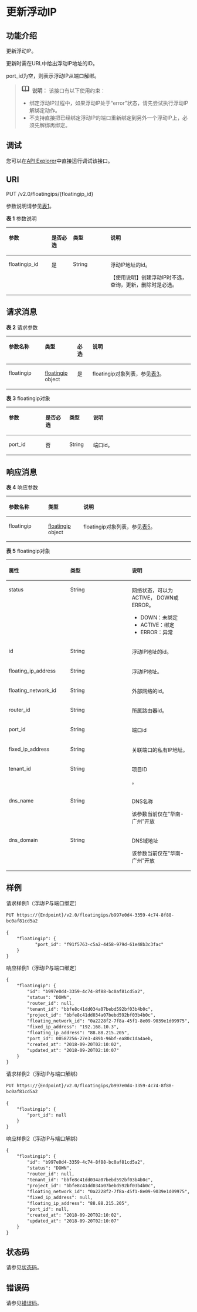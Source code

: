 # 更新浮动IP<a name="eip_openstackapi_0009"></a>

## 功能介绍<a name="zh-cn_topic_0201534103_section6285365021641"></a>

更新浮动IP。

更新时需在URL中给出浮动IP地址的ID。

port\_id为空，则表示浮动IP从端口解绑。

>![](public_sys-resources/icon-note.gif) **说明：** 
>该接口有以下使用约束：
>-   绑定浮动IP过程中，如果浮动IP处于“error”状态，请先尝试执行浮动IP解绑定动作。
>-   不支持直接把已经绑定浮动IP的端口重新绑定到另外一个浮动IP上，必须先解绑再绑定。

## 调试<a name="zh-cn_topic_0201534103_section1062181918110"></a>

您可以在[API Explorer](https://apiexplorer.developer.huaweicloud.com/apiexplorer/doc?product=EIP&version=v2&api=NeutronUpdateFloatingIp)中直接运行调试该接口。

## URI<a name="zh-cn_topic_0201534103_section5206576221641"></a>

PUT /v2.0/floatingips/\{floatingip\_id\}

参数说明请参见[表1](#zh-cn_topic_0201534103_table5388109319164)。

**表 1**  参数说明

<a name="zh-cn_topic_0201534103_table5388109319164"></a>
<table><thead align="left"><tr id="zh-cn_topic_0201534103_row6462628919164"><th class="cellrowborder" valign="top" width="23.169999999999998%" id="mcps1.2.5.1.1"><p id="zh-cn_topic_0201534103_p23806019164"><a name="zh-cn_topic_0201534103_p23806019164"></a><a name="zh-cn_topic_0201534103_p23806019164"></a>参数</p>
</th>
<th class="cellrowborder" valign="top" width="11.66%" id="mcps1.2.5.1.2"><p id="zh-cn_topic_0201534103_p868823916540"><a name="zh-cn_topic_0201534103_p868823916540"></a><a name="zh-cn_topic_0201534103_p868823916540"></a>是否必选</p>
</th>
<th class="cellrowborder" valign="top" width="20.28%" id="mcps1.2.5.1.3"><p id="zh-cn_topic_0201534103_p1928287519164"><a name="zh-cn_topic_0201534103_p1928287519164"></a><a name="zh-cn_topic_0201534103_p1928287519164"></a>类型</p>
</th>
<th class="cellrowborder" valign="top" width="44.89%" id="mcps1.2.5.1.4"><p id="zh-cn_topic_0201534103_p4943306019164"><a name="zh-cn_topic_0201534103_p4943306019164"></a><a name="zh-cn_topic_0201534103_p4943306019164"></a>说明</p>
</th>
</tr>
</thead>
<tbody><tr id="zh-cn_topic_0201534103_row316619519164"><td class="cellrowborder" valign="top" width="23.169999999999998%" headers="mcps1.2.5.1.1 "><p id="zh-cn_topic_0201534103_p115515499553"><a name="zh-cn_topic_0201534103_p115515499553"></a><a name="zh-cn_topic_0201534103_p115515499553"></a>floatingip_id</p>
</td>
<td class="cellrowborder" valign="top" width="11.66%" headers="mcps1.2.5.1.2 "><p id="zh-cn_topic_0201534103_p0689103915411"><a name="zh-cn_topic_0201534103_p0689103915411"></a><a name="zh-cn_topic_0201534103_p0689103915411"></a>是</p>
</td>
<td class="cellrowborder" valign="top" width="20.28%" headers="mcps1.2.5.1.3 "><p id="zh-cn_topic_0201534103_p3677022419164"><a name="zh-cn_topic_0201534103_p3677022419164"></a><a name="zh-cn_topic_0201534103_p3677022419164"></a>String</p>
</td>
<td class="cellrowborder" valign="top" width="44.89%" headers="mcps1.2.5.1.4 "><p id="zh-cn_topic_0201534103_p2690811319164"><a name="zh-cn_topic_0201534103_p2690811319164"></a><a name="zh-cn_topic_0201534103_p2690811319164"></a>浮动IP地址的id。</p>
<p id="zh-cn_topic_0201534103_p6641157838"><a name="zh-cn_topic_0201534103_p6641157838"></a><a name="zh-cn_topic_0201534103_p6641157838"></a>【使用说明】创建浮动IP时不选，查询，更新，删除时是必选。</p>
</td>
</tr>
</tbody>
</table>

## 请求消息<a name="zh-cn_topic_0201534103_section2938074421641"></a>

**表 2**  请求参数

<a name="zh-cn_topic_0201534103_table3103003021641"></a>
<table><thead align="left"><tr id="zh-cn_topic_0201534103_row5907300221641"><th class="cellrowborder" valign="top" width="19.59%" id="mcps1.2.5.1.1"><p id="zh-cn_topic_0201534103_p2018384621641"><a name="zh-cn_topic_0201534103_p2018384621641"></a><a name="zh-cn_topic_0201534103_p2018384621641"></a>参数名称</p>
</th>
<th class="cellrowborder" valign="top" width="17.53%" id="mcps1.2.5.1.2"><p id="zh-cn_topic_0201534103_p2427879021641"><a name="zh-cn_topic_0201534103_p2427879021641"></a><a name="zh-cn_topic_0201534103_p2427879021641"></a>类型</p>
</th>
<th class="cellrowborder" valign="top" width="8.25%" id="mcps1.2.5.1.3"><p id="zh-cn_topic_0201534103_p2042494621641"><a name="zh-cn_topic_0201534103_p2042494621641"></a><a name="zh-cn_topic_0201534103_p2042494621641"></a>必选</p>
</th>
<th class="cellrowborder" valign="top" width="54.63%" id="mcps1.2.5.1.4"><p id="zh-cn_topic_0201534103_p4380795521641"><a name="zh-cn_topic_0201534103_p4380795521641"></a><a name="zh-cn_topic_0201534103_p4380795521641"></a>说明</p>
</th>
</tr>
</thead>
<tbody><tr id="zh-cn_topic_0201534103_row5878350521641"><td class="cellrowborder" valign="top" width="19.59%" headers="mcps1.2.5.1.1 "><p id="zh-cn_topic_0201534103_p6384347521641"><a name="zh-cn_topic_0201534103_p6384347521641"></a><a name="zh-cn_topic_0201534103_p6384347521641"></a>floatingip</p>
</td>
<td class="cellrowborder" valign="top" width="17.53%" headers="mcps1.2.5.1.2 "><p id="zh-cn_topic_0201534103_p393901021641"><a name="zh-cn_topic_0201534103_p393901021641"></a><a name="zh-cn_topic_0201534103_p393901021641"></a><a href="#zh-cn_topic_0201534103_table547993685510">floatingip</a> object</p>
</td>
<td class="cellrowborder" valign="top" width="8.25%" headers="mcps1.2.5.1.3 "><p id="zh-cn_topic_0201534103_p5062438921641"><a name="zh-cn_topic_0201534103_p5062438921641"></a><a name="zh-cn_topic_0201534103_p5062438921641"></a>是</p>
</td>
<td class="cellrowborder" valign="top" width="54.63%" headers="mcps1.2.5.1.4 "><p id="zh-cn_topic_0201534103_p557124874610"><a name="zh-cn_topic_0201534103_p557124874610"></a><a name="zh-cn_topic_0201534103_p557124874610"></a>floatingip对象列表，参见<a href="#zh-cn_topic_0201534103_table547993685510">表3</a>。</p>
</td>
</tr>
</tbody>
</table>

**表 3**  floatingip对象

<a name="zh-cn_topic_0201534103_table547993685510"></a>
<table><thead align="left"><tr id="zh-cn_topic_0201534103_row966719362553"><th class="cellrowborder" valign="top" width="19.878012198780123%" id="mcps1.2.5.1.1"><p id="zh-cn_topic_0201534103_p0685313416"><a name="zh-cn_topic_0201534103_p0685313416"></a><a name="zh-cn_topic_0201534103_p0685313416"></a>参数</p>
</th>
<th class="cellrowborder" valign="top" width="12.938706129387059%" id="mcps1.2.5.1.2"><p id="zh-cn_topic_0201534103_p768561134110"><a name="zh-cn_topic_0201534103_p768561134110"></a><a name="zh-cn_topic_0201534103_p768561134110"></a>是否必选</p>
</th>
<th class="cellrowborder" valign="top" width="12.84871512848715%" id="mcps1.2.5.1.3"><p id="zh-cn_topic_0201534103_p368681134120"><a name="zh-cn_topic_0201534103_p368681134120"></a><a name="zh-cn_topic_0201534103_p368681134120"></a>类型</p>
</th>
<th class="cellrowborder" valign="top" width="54.334566543345666%" id="mcps1.2.5.1.4"><p id="zh-cn_topic_0201534103_p668612124119"><a name="zh-cn_topic_0201534103_p668612124119"></a><a name="zh-cn_topic_0201534103_p668612124119"></a>说明</p>
</th>
</tr>
</thead>
<tbody><tr id="zh-cn_topic_0201534103_row1667163613554"><td class="cellrowborder" valign="top" width="19.878012198780123%" headers="mcps1.2.5.1.1 "><p id="zh-cn_topic_0201534103_p1868717104113"><a name="zh-cn_topic_0201534103_p1868717104113"></a><a name="zh-cn_topic_0201534103_p1868717104113"></a>port_id</p>
</td>
<td class="cellrowborder" valign="top" width="12.938706129387059%" headers="mcps1.2.5.1.2 "><p id="zh-cn_topic_0201534103_p26871119419"><a name="zh-cn_topic_0201534103_p26871119419"></a><a name="zh-cn_topic_0201534103_p26871119419"></a>否</p>
</td>
<td class="cellrowborder" valign="top" width="12.84871512848715%" headers="mcps1.2.5.1.3 "><p id="zh-cn_topic_0201534103_p66889116414"><a name="zh-cn_topic_0201534103_p66889116414"></a><a name="zh-cn_topic_0201534103_p66889116414"></a>String</p>
</td>
<td class="cellrowborder" valign="top" width="54.334566543345666%" headers="mcps1.2.5.1.4 "><p id="zh-cn_topic_0201534103_p14688213413"><a name="zh-cn_topic_0201534103_p14688213413"></a><a name="zh-cn_topic_0201534103_p14688213413"></a>端口id。</p>
</td>
</tr>
</tbody>
</table>

## 响应消息<a name="zh-cn_topic_0201534103_section2485220121641"></a>

**表 4**  响应参数

<a name="zh-cn_topic_0201534103_table6687125821641"></a>
<table><thead align="left"><tr id="zh-cn_topic_0201534103_row2678790321641"><th class="cellrowborder" valign="top" width="21.349999999999998%" id="mcps1.2.4.1.1"><p id="zh-cn_topic_0201534103_p2233651921641"><a name="zh-cn_topic_0201534103_p2233651921641"></a><a name="zh-cn_topic_0201534103_p2233651921641"></a>参数名称</p>
</th>
<th class="cellrowborder" valign="top" width="19.11%" id="mcps1.2.4.1.2"><p id="zh-cn_topic_0201534103_p6442759121641"><a name="zh-cn_topic_0201534103_p6442759121641"></a><a name="zh-cn_topic_0201534103_p6442759121641"></a>类型</p>
</th>
<th class="cellrowborder" valign="top" width="59.540000000000006%" id="mcps1.2.4.1.3"><p id="zh-cn_topic_0201534103_p5780308921641"><a name="zh-cn_topic_0201534103_p5780308921641"></a><a name="zh-cn_topic_0201534103_p5780308921641"></a>说明</p>
</th>
</tr>
</thead>
<tbody><tr id="zh-cn_topic_0201534103_row5153866721641"><td class="cellrowborder" valign="top" width="21.349999999999998%" headers="mcps1.2.4.1.1 "><p id="zh-cn_topic_0201534103_p1388252621641"><a name="zh-cn_topic_0201534103_p1388252621641"></a><a name="zh-cn_topic_0201534103_p1388252621641"></a>floatingip</p>
</td>
<td class="cellrowborder" valign="top" width="19.11%" headers="mcps1.2.4.1.2 "><p id="zh-cn_topic_0201534103_p5074280121641"><a name="zh-cn_topic_0201534103_p5074280121641"></a><a name="zh-cn_topic_0201534103_p5074280121641"></a><a href="#zh-cn_topic_0201534103_table8139247714">floatingip</a> object</p>
</td>
<td class="cellrowborder" valign="top" width="59.540000000000006%" headers="mcps1.2.4.1.3 "><p id="zh-cn_topic_0201534103_p6355285621641"><a name="zh-cn_topic_0201534103_p6355285621641"></a><a name="zh-cn_topic_0201534103_p6355285621641"></a>floatingip对象列表，参见<a href="#zh-cn_topic_0201534103_table8139247714">表5</a>。</p>
</td>
</tr>
</tbody>
</table>

**表 5**  floatingip对象

<a name="zh-cn_topic_0201534103_table8139247714"></a>
<table><thead align="left"><tr id="zh-cn_topic_0201534103_row18132240714"><th class="cellrowborder" valign="top" width="33.33333333333333%" id="mcps1.2.4.1.1"><p id="zh-cn_topic_0201534103_p101201250870"><a name="zh-cn_topic_0201534103_p101201250870"></a><a name="zh-cn_topic_0201534103_p101201250870"></a>属性</p>
</th>
<th class="cellrowborder" valign="top" width="33.33333333333333%" id="mcps1.2.4.1.2"><p id="zh-cn_topic_0201534103_p161211850674"><a name="zh-cn_topic_0201534103_p161211850674"></a><a name="zh-cn_topic_0201534103_p161211850674"></a>类型</p>
</th>
<th class="cellrowborder" valign="top" width="33.33333333333333%" id="mcps1.2.4.1.3"><p id="zh-cn_topic_0201534103_p41217502719"><a name="zh-cn_topic_0201534103_p41217502719"></a><a name="zh-cn_topic_0201534103_p41217502719"></a>说明</p>
</th>
</tr>
</thead>
<tbody><tr id="zh-cn_topic_0201534103_row2014192410713"><td class="cellrowborder" valign="top" width="33.33333333333333%" headers="mcps1.2.4.1.1 "><p id="zh-cn_topic_0201534103_p6028218019164"><a name="zh-cn_topic_0201534103_p6028218019164"></a><a name="zh-cn_topic_0201534103_p6028218019164"></a>status</p>
</td>
<td class="cellrowborder" valign="top" width="33.33333333333333%" headers="mcps1.2.4.1.2 "><p id="zh-cn_topic_0201534103_p5101843519164"><a name="zh-cn_topic_0201534103_p5101843519164"></a><a name="zh-cn_topic_0201534103_p5101843519164"></a>String</p>
</td>
<td class="cellrowborder" valign="top" width="33.33333333333333%" headers="mcps1.2.4.1.3 "><p id="zh-cn_topic_0201534103_p6000412319164"><a name="zh-cn_topic_0201534103_p6000412319164"></a><a name="zh-cn_topic_0201534103_p6000412319164"></a>网络状态，可以为ACTIVE， DOWN或ERROR。</p>
<a name="zh-cn_topic_0201534103_ul10603143175810"></a><a name="zh-cn_topic_0201534103_ul10603143175810"></a><ul id="zh-cn_topic_0201534103_ul10603143175810"><li>DOWN：未绑定</li><li>ACTIVE：绑定</li><li>ERROR：异常</li></ul>
</td>
</tr>
<tr id="zh-cn_topic_0201534103_row4141241070"><td class="cellrowborder" valign="top" width="33.33333333333333%" headers="mcps1.2.4.1.1 "><p id="zh-cn_topic_0201534103_p5513524919164"><a name="zh-cn_topic_0201534103_p5513524919164"></a><a name="zh-cn_topic_0201534103_p5513524919164"></a>id</p>
</td>
<td class="cellrowborder" valign="top" width="33.33333333333333%" headers="mcps1.2.4.1.2 "><p id="zh-cn_topic_0201534103_p212111505713"><a name="zh-cn_topic_0201534103_p212111505713"></a><a name="zh-cn_topic_0201534103_p212111505713"></a>String</p>
</td>
<td class="cellrowborder" valign="top" width="33.33333333333333%" headers="mcps1.2.4.1.3 "><p id="zh-cn_topic_0201534103_p4121850371"><a name="zh-cn_topic_0201534103_p4121850371"></a><a name="zh-cn_topic_0201534103_p4121850371"></a>浮动IP地址的id。</p>
</td>
</tr>
<tr id="zh-cn_topic_0201534103_row614132416712"><td class="cellrowborder" valign="top" width="33.33333333333333%" headers="mcps1.2.4.1.1 "><p id="zh-cn_topic_0201534103_p1912112509713"><a name="zh-cn_topic_0201534103_p1912112509713"></a><a name="zh-cn_topic_0201534103_p1912112509713"></a>floating_ip_address</p>
</td>
<td class="cellrowborder" valign="top" width="33.33333333333333%" headers="mcps1.2.4.1.2 "><p id="zh-cn_topic_0201534103_p11211850072"><a name="zh-cn_topic_0201534103_p11211850072"></a><a name="zh-cn_topic_0201534103_p11211850072"></a>String</p>
</td>
<td class="cellrowborder" valign="top" width="33.33333333333333%" headers="mcps1.2.4.1.3 "><p id="zh-cn_topic_0201534103_p16122205017713"><a name="zh-cn_topic_0201534103_p16122205017713"></a><a name="zh-cn_topic_0201534103_p16122205017713"></a>浮动IP地址。</p>
</td>
</tr>
<tr id="zh-cn_topic_0201534103_row115102414717"><td class="cellrowborder" valign="top" width="33.33333333333333%" headers="mcps1.2.4.1.1 "><p id="zh-cn_topic_0201534103_p61223503712"><a name="zh-cn_topic_0201534103_p61223503712"></a><a name="zh-cn_topic_0201534103_p61223503712"></a>floating_network_id</p>
</td>
<td class="cellrowborder" valign="top" width="33.33333333333333%" headers="mcps1.2.4.1.2 "><p id="zh-cn_topic_0201534103_p1812220507714"><a name="zh-cn_topic_0201534103_p1812220507714"></a><a name="zh-cn_topic_0201534103_p1812220507714"></a>String</p>
</td>
<td class="cellrowborder" valign="top" width="33.33333333333333%" headers="mcps1.2.4.1.3 "><p id="zh-cn_topic_0201534103_p16122550274"><a name="zh-cn_topic_0201534103_p16122550274"></a><a name="zh-cn_topic_0201534103_p16122550274"></a>外部网络的id。</p>
</td>
</tr>
<tr id="zh-cn_topic_0201534103_row19155241277"><td class="cellrowborder" valign="top" width="33.33333333333333%" headers="mcps1.2.4.1.1 "><p id="zh-cn_topic_0201534103_p201223504719"><a name="zh-cn_topic_0201534103_p201223504719"></a><a name="zh-cn_topic_0201534103_p201223504719"></a>router_id</p>
</td>
<td class="cellrowborder" valign="top" width="33.33333333333333%" headers="mcps1.2.4.1.2 "><p id="zh-cn_topic_0201534103_p1122155015714"><a name="zh-cn_topic_0201534103_p1122155015714"></a><a name="zh-cn_topic_0201534103_p1122155015714"></a>String</p>
</td>
<td class="cellrowborder" valign="top" width="33.33333333333333%" headers="mcps1.2.4.1.3 "><p id="zh-cn_topic_0201534103_p812212506713"><a name="zh-cn_topic_0201534103_p812212506713"></a><a name="zh-cn_topic_0201534103_p812212506713"></a>所属路由器id。</p>
</td>
</tr>
<tr id="zh-cn_topic_0201534103_row101514247714"><td class="cellrowborder" valign="top" width="33.33333333333333%" headers="mcps1.2.4.1.1 "><p id="zh-cn_topic_0201534103_p412218502718"><a name="zh-cn_topic_0201534103_p412218502718"></a><a name="zh-cn_topic_0201534103_p412218502718"></a>port_id</p>
</td>
<td class="cellrowborder" valign="top" width="33.33333333333333%" headers="mcps1.2.4.1.2 "><p id="zh-cn_topic_0201534103_p612213506716"><a name="zh-cn_topic_0201534103_p612213506716"></a><a name="zh-cn_topic_0201534103_p612213506716"></a>String</p>
</td>
<td class="cellrowborder" valign="top" width="33.33333333333333%" headers="mcps1.2.4.1.3 "><p id="zh-cn_topic_0201534103_p141228504716"><a name="zh-cn_topic_0201534103_p141228504716"></a><a name="zh-cn_topic_0201534103_p141228504716"></a>端口id</p>
</td>
</tr>
<tr id="zh-cn_topic_0201534103_row3164249715"><td class="cellrowborder" valign="top" width="33.33333333333333%" headers="mcps1.2.4.1.1 "><p id="zh-cn_topic_0201534103_p01237508720"><a name="zh-cn_topic_0201534103_p01237508720"></a><a name="zh-cn_topic_0201534103_p01237508720"></a>fixed_ip_address</p>
</td>
<td class="cellrowborder" valign="top" width="33.33333333333333%" headers="mcps1.2.4.1.2 "><p id="zh-cn_topic_0201534103_p111239501770"><a name="zh-cn_topic_0201534103_p111239501770"></a><a name="zh-cn_topic_0201534103_p111239501770"></a>String</p>
</td>
<td class="cellrowborder" valign="top" width="33.33333333333333%" headers="mcps1.2.4.1.3 "><p id="zh-cn_topic_0201534103_p1712316501972"><a name="zh-cn_topic_0201534103_p1712316501972"></a><a name="zh-cn_topic_0201534103_p1712316501972"></a>关联端口的私有IP地址。</p>
</td>
</tr>
<tr id="zh-cn_topic_0201534103_row21662416711"><td class="cellrowborder" valign="top" width="33.33333333333333%" headers="mcps1.2.4.1.1 "><p id="zh-cn_topic_0201534103_p812355018717"><a name="zh-cn_topic_0201534103_p812355018717"></a><a name="zh-cn_topic_0201534103_p812355018717"></a>tenant_id</p>
</td>
<td class="cellrowborder" valign="top" width="33.33333333333333%" headers="mcps1.2.4.1.2 "><p id="zh-cn_topic_0201534103_p612316509712"><a name="zh-cn_topic_0201534103_p612316509712"></a><a name="zh-cn_topic_0201534103_p612316509712"></a>String</p>
</td>
<td class="cellrowborder" valign="top" width="33.33333333333333%" headers="mcps1.2.4.1.3 "><p id="zh-cn_topic_0201534103_p10487112"><a name="zh-cn_topic_0201534103_p10487112"></a><a name="zh-cn_topic_0201534103_p10487112"></a>项目ID</p>
<p id="zh-cn_topic_0201534103_p51231950174"><a name="zh-cn_topic_0201534103_p51231950174"></a><a name="zh-cn_topic_0201534103_p51231950174"></a>。</p>
</td>
</tr>
<tr id="zh-cn_topic_0201534103_row11176241720"><td class="cellrowborder" valign="top" width="33.33333333333333%" headers="mcps1.2.4.1.1 "><p id="zh-cn_topic_0201534103_p11222111885214"><a name="zh-cn_topic_0201534103_p11222111885214"></a><a name="zh-cn_topic_0201534103_p11222111885214"></a>dns_name</p>
</td>
<td class="cellrowborder" valign="top" width="33.33333333333333%" headers="mcps1.2.4.1.2 "><p id="zh-cn_topic_0201534103_p122232018115215"><a name="zh-cn_topic_0201534103_p122232018115215"></a><a name="zh-cn_topic_0201534103_p122232018115215"></a>String</p>
</td>
<td class="cellrowborder" valign="top" width="33.33333333333333%" headers="mcps1.2.4.1.3 "><p id="zh-cn_topic_0201534103_p18223161825216"><a name="zh-cn_topic_0201534103_p18223161825216"></a><a name="zh-cn_topic_0201534103_p18223161825216"></a>DNS名称</p>
<p id="zh-cn_topic_0201534103_p10244175881716"><a name="zh-cn_topic_0201534103_p10244175881716"></a><a name="zh-cn_topic_0201534103_p10244175881716"></a>该参数当前仅在“华南-广州”开放</p>
</td>
</tr>
<tr id="zh-cn_topic_0201534103_row17174241670"><td class="cellrowborder" valign="top" width="33.33333333333333%" headers="mcps1.2.4.1.1 "><p id="zh-cn_topic_0201534103_p492133065713"><a name="zh-cn_topic_0201534103_p492133065713"></a><a name="zh-cn_topic_0201534103_p492133065713"></a>dns_domain</p>
</td>
<td class="cellrowborder" valign="top" width="33.33333333333333%" headers="mcps1.2.4.1.2 "><p id="zh-cn_topic_0201534103_p16929300573"><a name="zh-cn_topic_0201534103_p16929300573"></a><a name="zh-cn_topic_0201534103_p16929300573"></a>String</p>
</td>
<td class="cellrowborder" valign="top" width="33.33333333333333%" headers="mcps1.2.4.1.3 "><p id="zh-cn_topic_0201534103_p3921230175711"><a name="zh-cn_topic_0201534103_p3921230175711"></a><a name="zh-cn_topic_0201534103_p3921230175711"></a>DNS域地址</p>
<p id="zh-cn_topic_0201534103_p1630960191812"><a name="zh-cn_topic_0201534103_p1630960191812"></a><a name="zh-cn_topic_0201534103_p1630960191812"></a>该参数当前仅在“华南-广州”开放</p>
</td>
</tr>
</tbody>
</table>

## 样例<a name="zh-cn_topic_0201534103_section3510479621641"></a>

请求样例1（浮动IP与端口绑定）

```
PUT https://{Endpoint}/v2.0/floatingips/b997e0d4-3359-4c74-8f88-bc0af81cd5a2 
 
{
    "floatingip": {
           "port_id": "f91f5763-c5a2-4458-979d-61e48b3c3fac"
    }
}
```

响应样例1（浮动IP与端口绑定）

```
{
    "floatingip": {
        "id": "b997e0d4-3359-4c74-8f88-bc0af81cd5a2",
        "status": "DOWN",
        "router_id": null,
        "tenant_id": "bbfe8c41dd034a07bebd592bf03b4b0c",
        "project_id": "bbfe8c41dd034a07bebd592bf03b4b0c",
        "floating_network_id": "0a2228f2-7f8a-45f1-8e09-9039e1d09975",
        "fixed_ip_address": "192.168.10.3",
        "floating_ip_address": "88.88.215.205",
        "port_id": 00587256-27e3-489b-96bf-ea80c1da4aeb,
        "created_at": "2018-09-20T02:10:02",
        "updated_at": "2018-09-20T02:10:07"
    }
}
```

请求样例2（浮动IP与端口解绑）

```
PUT https://{Endpoint}/v2.0/floatingips/b997e0d4-3359-4c74-8f88-bc0af81cd5a2

{
    "floatingip": {
        "port_id": null
    }
}
```

响应样例2（浮动IP与端口解绑）

```
{
    "floatingip": {
        "id": "b997e0d4-3359-4c74-8f88-bc0af81cd5a2",
        "status": "DOWN",
        "router_id": null,
        "tenant_id": "bbfe8c41dd034a07bebd592bf03b4b0c",
        "project_id": "bbfe8c41dd034a07bebd592bf03b4b0c",
        "floating_network_id": "0a2228f2-7f8a-45f1-8e09-9039e1d09975",
        "fixed_ip_address": null,
        "floating_ip_address": "88.88.215.205",
        "port_id": null,
        "created_at": "2018-09-20T02:10:02",
        "updated_at": "2018-09-20T02:10:07"
    }
}
```

## 状态码<a name="zh-cn_topic_0201534103_section10470352390"></a>

请参见[状态码](状态码.md#eip_api05_0001)。

## 错误码<a name="zh-cn_topic_0201534103_section85821649202813"></a>

请参见[错误码](错误码.md)。

